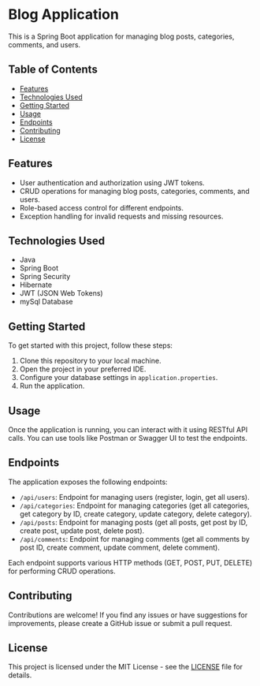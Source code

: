 
# Blog Application

This is a Spring Boot application for managing blog posts, categories, comments, and users.

## Table of Contents

- [Features](#features)
- [Technologies Used](#technologies-used)
- [Getting Started](#getting-started)
- [Usage](#usage)
- [Endpoints](#endpoints)
- [Contributing](#contributing)
- [License](#license)

## Features

- User authentication and authorization using JWT tokens.
- CRUD operations for managing blog posts, categories, comments, and users.
- Role-based access control for different endpoints.
- Exception handling for invalid requests and missing resources.

## Technologies Used

- Java
- Spring Boot
- Spring Security
- Hibernate
- JWT (JSON Web Tokens)
- mySql Database 

## Getting Started

To get started with this project, follow these steps:

1. Clone this repository to your local machine.
2. Open the project in your preferred IDE.
3. Configure your database settings in `application.properties`.
4. Run the application.

## Usage

Once the application is running, you can interact with it using RESTful API calls. You can use tools like Postman or Swagger UI to test the endpoints.

## Endpoints

The application exposes the following endpoints:

- `/api/users`: Endpoint for managing users (register, login, get all users).
- `/api/categories`: Endpoint for managing categories (get all categories, get category by ID, create category, update category, delete category).
- `/api/posts`: Endpoint for managing posts (get all posts, get post by ID, create post, update post, delete post).
- `/api/comments`: Endpoint for managing comments (get all comments by post ID, create comment, update comment, delete comment).

Each endpoint supports various HTTP methods (GET, POST, PUT, DELETE) for performing CRUD operations.

## Contributing

Contributions are welcome! If you find any issues or have suggestions for improvements, please create a GitHub issue or submit a pull request.

## License

This project is licensed under the MIT License - see the [LICENSE](LICENSE) file for details.
